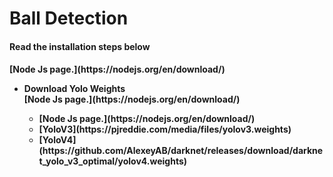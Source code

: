 <h1>Ball Detection</h1>

<h4>Read the installation steps below<h4>
  [Node Js page.](https://nodejs.org/en/download/)
<ul>
<li>Download Yolo Weights</li>
  [Node Js page.](https://nodejs.org/en/download/)
<ul>
  <li>[Node Js page.](https://nodejs.org/en/download/)</li>
<li>[YoloV3](https://pjreddie.com/media/files/yolov3.weights)</li>
<li>[YoloV4](https://github.com/AlexeyAB/darknet/releases/download/darknet_yolo_v3_optimal/yolov4.weights)</li>
</ul>
</ul>
